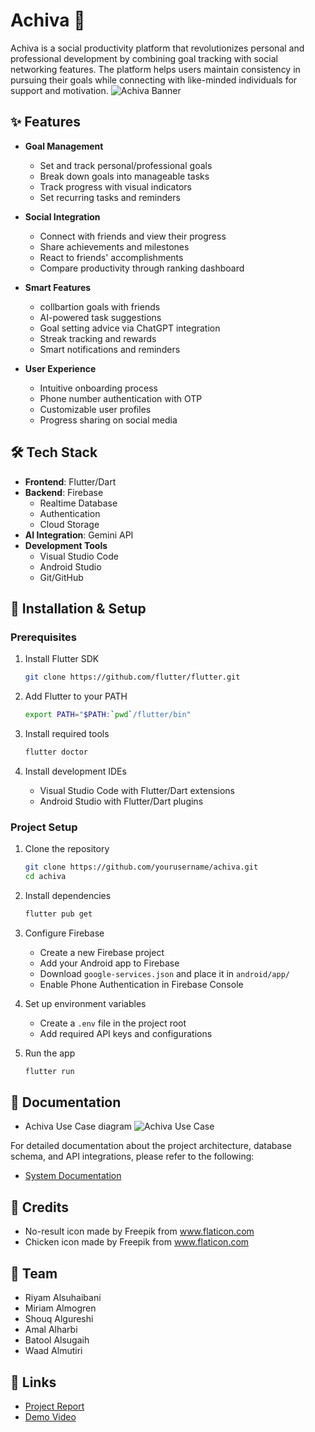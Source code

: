# Achiva 🚀

Achiva is a social productivity platform that revolutionizes personal and professional development by combining goal tracking with social networking features. The platform helps users maintain consistency in pursuing their goals while connecting with like-minded individuals for support and motivation.
![Achiva Banner](https://raw.githubusercontent.com/ShouqAlqureshi/achiva/main/Achiva%20banner.png)

## ✨ Features

- **Goal Management**
  - Set and track personal/professional goals
  - Break down goals into manageable tasks
  - Track progress with visual indicators
  - Set recurring tasks and reminders

- **Social Integration**
  - Connect with friends and view their progress
  - Share achievements and milestones
  - React to friends' accomplishments
  - Compare productivity through ranking dashboard

- **Smart Features**
  - collbartion goals with friends 
  - AI-powered task suggestions
  - Goal setting advice via ChatGPT integration
  - Streak tracking and rewards
  - Smart notifications and reminders

- **User Experience**
  - Intuitive onboarding process
  - Phone number authentication with OTP
  - Customizable user profiles
  - Progress sharing on social media

## 🛠 Tech Stack

- **Frontend**: Flutter/Dart
- **Backend**: Firebase
  - Realtime Database
  - Authentication
  - Cloud Storage
- **AI Integration**: Gemini API
- **Development Tools**
  - Visual Studio Code
  - Android Studio
  - Git/GitHub

## 📱 Installation & Setup

### Prerequisites

1. Install Flutter SDK
   ```bash
   git clone https://github.com/flutter/flutter.git
   ```

2. Add Flutter to your PATH
   ```bash
   export PATH="$PATH:`pwd`/flutter/bin"
   ```

3. Install required tools
   ```bash
   flutter doctor
   ```

4. Install development IDEs
   - Visual Studio Code with Flutter/Dart extensions
   - Android Studio with Flutter/Dart plugins

### Project Setup

1. Clone the repository
   ```bash
   git clone https://github.com/yourusername/achiva.git
   cd achiva
   ```

2. Install dependencies
   ```bash
   flutter pub get
   ```

3. Configure Firebase
   - Create a new Firebase project
   - Add your Android app to Firebase
   - Download `google-services.json` and place it in `android/app/`
   - Enable Phone Authentication in Firebase Console

4. Set up environment variables
   - Create a `.env` file in the project root
   - Add required API keys and configurations

5. Run the app
   ```bash
   flutter run
   ```

## 📄 Documentation
- Achiva Use Case diagram
![Achiva Use Case](https://raw.githubusercontent.com/ShouqAlqureshi/achiva/main/achiva%20usecase.drawio.png)

For detailed documentation about the project architecture, database schema, and API integrations, please refer to the following:

- [System Documentation](https://github.com/ShouqAlqureshi/achiva/blob/main/Achiva%20Documentation%20.pdf)


## 📝 Credits

- No-result icon made by Freepik from www.flaticon.com
- Chicken icon made by Freepik from www.flaticon.com


## 🌟 Team

- Riyam Alsuhaibani
- Miriam Almogren
- Shouq Algureshi
- Amal Alharbi
- Batool Alsugaih
- Waad Almutiri

## 🔗 Links

- [Project Report](docs/final-report.pdf)
- [Demo Video](https://youtube.com/...)
